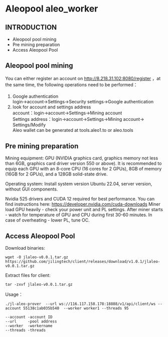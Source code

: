 # Aleopool aleo_worker
##  INTRODUCTION
- Aleopool pool mining
- Pre mining preparation
- Access Aleopool Pool
## Aleopool pool mining
You can either register an account on http://8.218.31.102:8080/register ，at the same time, the following operations need to be performed：
#### 
                
1. Google authentication  
    login->account->Settings->Security settings->Google authentication
2. look for account and settings address  
    account：login->account->Settings->Mining account   
    Settings address：login->account->Settings->Mining account-> Settings/Modify         
    Aleo wallet can be generated at tools.aleo1.to or aleo.tools
## Pre mining preparation
Mining equipment: GPU (NVIDIA graphics card, graphics memory not less than 6GB, graphics card driver version 550 or above). It is recommended to equip each GPU with an 8-core CPU (16 cores for 2 GPUs), 8GB of memory (16GB for 2 GPUs), and a 128GB solid-state drive.

Operating system: Install system version Ubuntu 22.04, server version, without GUI components.

Nvidia 525 drivers and CUDA 12 required for best performance.
You can find instructions here: https://developer.nvidia.com/cuda-downloads
Miner load GPU heavily - check your power unit and PL settings.                                                                After miner starts - watch for temperature of GPU and CPU during first 30-60 minutes. In case of overheating - lower PL, tune OC.

## Access Aleopool Pool
Download binaries:  

```wget -O jlaleo-v0.0.1.tar.gz  https://github.com/jilingtech/client/releases/download/v1.0.1/jlaleo-v0.0.1.tar.gz```  

Extract files for client: 

```tar -zxvf jlaleo-v0.0.1.tar.gz ```  

Usage：  

```./jl-aleo-prover  --url ws://116.117.158.178:18888/v1/api/client/ws --account 55138c1ab035b540  --worker worker1 --threads 95 ```   
```
--account -account ID  
--url     -pool address  
--worker  -workername  
--threads -threads
```


